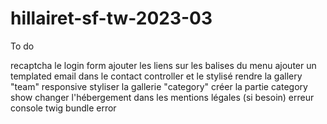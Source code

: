 # hillairet-sf-tw-2023-03

To do 

recaptcha le login form
ajouter les liens sur les balises <a> du menu
ajouter un templated email dans le contact controller et le stylisé
rendre la gallery "team" responsive
styliser la gallerie "category"
créer la partie category show
changer l'hébergement dans les mentions légales (si besoin)
erreur console
twig bundle error
